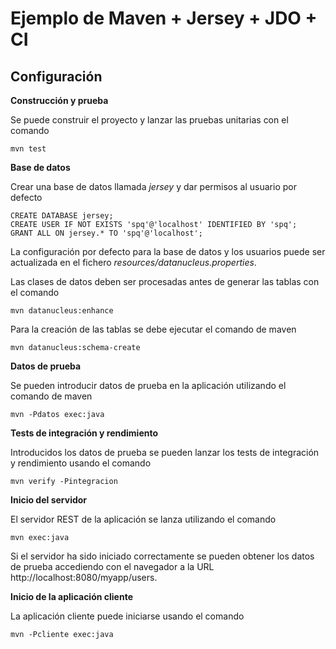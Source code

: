 Ejemplo de Maven + Jersey + JDO + CI
===============================

Configuración
------------- 

**Construcción y prueba**

Se puede construir el proyecto y lanzar las pruebas unitarias con el comando

    mvn test

**Base de datos**

Crear una base de datos llamada *jersey* y dar permisos al usuario por defecto

    CREATE DATABASE jersey;
    CREATE USER IF NOT EXISTS 'spq'@'localhost' IDENTIFIED BY 'spq';
    GRANT ALL ON jersey.* TO 'spq'@'localhost';

La configuración por defecto para la base de datos y los usuarios puede ser actualizada en el fichero *resources/datanucleus.properties*.

Las clases de datos deben ser procesadas antes de generar las tablas con el comando 

    mvn datanucleus:enhance

Para la creación de las tablas se debe ejecutar el comando de maven

    mvn datanucleus:schema-create

**Datos de prueba**

Se pueden introducir datos de prueba en la aplicación utilizando el comando de maven

    mvn -Pdatos exec:java

**Tests de integración y rendimiento**

Introducidos los datos de prueba se pueden lanzar los tests de integración y rendimiento usando el comando

    mvn verify -Pintegracion

**Inicio del servidor**

El servidor REST de la aplicación se lanza utilizando el comando

    mvn exec:java

Si el servidor ha sido iniciado correctamente se pueden obtener los datos de prueba accediendo con el navegador a la URL http://localhost:8080/myapp/users.


**Inicio de la aplicación cliente**

La aplicación cliente puede iniciarse usando el comando

    mvn -Pcliente exec:java